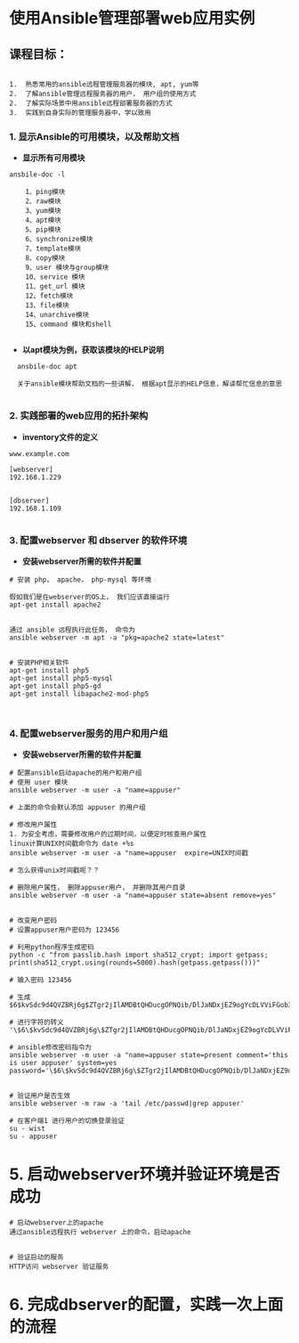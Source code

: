 使用Ansible管理部署web应用实例
========================


## 课程目标：

```

1.  熟悉常用的ansible远程管理服务器的模块, apt, yum等
2.  了解ansible管理远程服务器的用户， 用户组的使用方式
2.  了解实际场景中用ansible远程部署服务器的方式
3.  实践到自身实际的管理服务器中，学以致用

```

### 1. 显示Ansible的可用模块，以及帮助文档

- **显示所有可用模块**

```
ansbile-doc -l
  
    1、ping模块 
    2、raw模块 
    3、yum模块 
    4、apt模块 
    5、pip模块 
    6、synchronize模块 
    7、template模块 
    8、copy模块 
    9、user 模块与group模块 
    10、service 模块 
    11、get_url 模块 
    12、fetch模块 
    13、file模块 
    14、unarchive模块 
    15、command 模块和shell
  
```


- **以apt模块为例，获取该模块的HELP说明**

```
  ansbile-doc apt
  
  关于ansible模块帮助文档的一些讲解， 根据apt显示的HELP信息，解读帮忙信息的意思
  
```




### 2. 实践部署的web应用的拓扑架构

- **inventory文件的定义**

```
www.example.com
 
[webserver]
192.168.1.229 

 
[dbserver]
192.168.1.109
  
```





### 3. 配置webserver 和 dbserver 的软件环境

- **安装webserver所需的软件并配置**

```
# 安装 php， apache， php-mysql 等环境

假如我们是在webserver的OS上， 我们应该直接运行 
apt-get install apache2


通过 ansible 远程执行此任务， 命令为
ansible webserver -m apt -a "pkg=apache2 state=latest"


# 安装PHP相关软件
apt-get install php5   
apt-get install php5-mysql    
apt-get install php5-gd    
apt-get install libapache2-mod-php5  



```


### 4. 配置webserver服务的用户和用户组

- **安装webserver所需的软件并配置**

```
# 配置ansible启动apache的用户和用户组
# 使用 user 模块
ansible webserver -m user -a "name=appuser"

# 上面的命令会默认添加 appuser 的用户组

# 修改用户属性
1. 为安全考虑，需要修改用户的过期时间，以便定时核查用户属性
linux计算UNIX时间戳命令为 date +%s
ansible webserver -m user -a "name=appuser  expire=UNIX时间戳

# 怎么获得unix时间戳呢？？

# 删除用户属性， 删除appuser用户， 并删除其用户目录
ansible webserver -m user -a "name=appuser state=absent remove=yes"


# 改变用户密码
# 设置appuser用户密码为 123456

# 利用python程序生成密码
python -c "from passlib.hash import sha512_crypt; import getpass; print(sha512_crypt.using(rounds=5000).hash(getpass.getpass()))"

# 输入密码 123456

# 生成 
$6$kvSdc9d4QVZBRj6g$ZTgr2jIlAMDBtQHDucgOPNQib/DlJaNDxjEZ9ogYcDLVViFGob3gmOkIPitiCa1zzud6fts4m1Rj42MQ07BJ3.

# 进行字符的转义
'\$6\$kvSdc9d4QVZBRj6g\$ZTgr2jIlAMDBtQHDucgOPNQib/DlJaNDxjEZ9ogYcDLVViFGob3gmOkIPitiCa1zzud6fts4m1Rj42MQ07BJ3.'

# ansible修改密码指令为 
ansible webserver -m user -a "name=appuser state=present comment='this is user appuser' system=yes password='\$6\$kvSdc9d4QVZBRj6g\$ZTgr2jIlAMDBtQHDucgOPNQib/DlJaNDxjEZ9ogYcDLVViFGob3gmOkIPitiCa1zzud6fts4m1Rj42MQ07BJ3.'"


# 验证用户是否生效
ansible webserver -m raw -a 'tail /etc/passwd|grep appuser'

# 在客户端1 进行用户的切换登录验证
su - wist
su - appuser

```



# 5. 启动webserver环境并验证环境是否成功

```
# 启动webserver上的apache
通过ansible远程执行 webserver 上的命令，启动apache


# 验证启动的服务
HTTP访问 webserver 验证服务

```




# 6. 完成dbserver的配置，实践一次上面的流程









